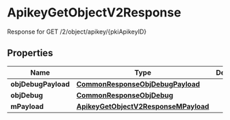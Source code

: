 

# ApikeyGetObjectV2Response

Response for GET /2/object/apikey/{pkiApikeyID}

## Properties

| Name | Type | Description | Notes |
|------------ | ------------- | ------------- | -------------|
|**objDebugPayload** | [**CommonResponseObjDebugPayload**](CommonResponseObjDebugPayload.md) |  |  |
|**objDebug** | [**CommonResponseObjDebug**](CommonResponseObjDebug.md) |  |  [optional] |
|**mPayload** | [**ApikeyGetObjectV2ResponseMPayload**](ApikeyGetObjectV2ResponseMPayload.md) |  |  |



